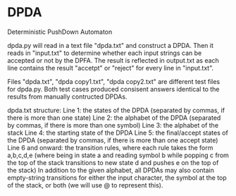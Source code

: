 # DPDA

Deterministic PushDown Automaton

dpda.py will read in a text file "dpda.txt" and construct a DPDA. Then it reads in "input.txt" to determine whether each input strings can be accepted or not by the DPFA. The result is reflected in output.txt as each line contains the result "accetpt" or "reject" for every line in "input.txt".

Files "dpda.txt", "dpda copy1.txt", "dpda copy2.txt" are different test files for dpda.py. Both test cases produced consisent answers identical to the results from manually contructed DPDAs.

dpda.txt structure:
 Line 1: the states of the DPDA (separated by commas, if there is more than one state)
 Line 2: the alphabet of the DPDA (separated by commas, if there is more than one symbol)
 Line 3: the alphabet of the stack
 Line 4: the starting state of the DPDA
 Line 5: the final/accept states of the DPDA (separated by commas, if there is more than one accept state)
 Line 6 and onward: the transition rules, where each rule takes the form a,b,c,d,e (where being in state a and reading symbol b while popping c from the top of the stack transitions to new state d and pushes e on the top of the stack)
In addition to the given alphabet, all DPDAs may also contain empty-string transitions for either the input character, the symbol at the top of the stack, or both (we will use @ to represent this).

